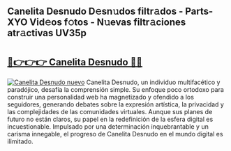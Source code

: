 ## Canelita Desnudo D𝚎sn𝚞dos filtr𝚊dos - Parts-XYO Vid𝚎os f𝚘tos - N𝚞evas filtr𝚊ciones atr𝚊ctivas UV35p

# <h2><a href="http://mb4uiya.tromn.icu/?c=Canelita+Desnudo">🔗👉👉👉 Canelita Desnudo 🔗🔗</a></h2>

[![Canelita Desnudo nuevo](https://i.imgur.com/pEAQMta.gif)](http://mb4uiya.tromn.icu/?c=Canelita+Desnudo)
Canelita Desnudo, un individuo multifacético y paradójico, desafía la comprensión simple. Su enfoque poco ortodoxo para construir una personalidad web ha magnetizado y ofendido a los seguidores, generando debates sobre la expresión artística, la privacidad y las complejidades de las comunidades virtuales. Aunque sus planes de futuro no están claros, su papel en la redefinición de la esfera digital es incuestionable. Impulsado por una determinación inquebrantable y un carisma innegable, el progreso de Canelita Desnudo en el mundo digital es ilimitado.
